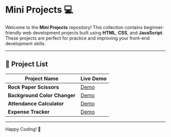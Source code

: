 # Mini Projects 💻

Welcome to the **Mini Projects** repository! This collection contains beginner-friendly web development projects built using **HTML**, **CSS**, and **JavaScript**. These projects are perfect for practice and improving your front-end development skills.

---

## 📂 Project List

| Project Name                 | Live Demo                                                  |
| ---------------------------- | ---------------------------------------------------------- |
| **Rock Paper Scissors**      | [Demo](https://rock-paper-scissor-tau-bice.vercel.app/)    |
| **Background Color Changer** | [Demo](https://background-color-changer-ashen.vercel.app/) |
| **Attendance Calculator**    | [Demo](https://attendance-calculator-seven.vercel.app/)    |
| **Expense Tracker**          | [Demo](https://expense-tracker-alpha-gray.vercel.app/)     |

---

Happy Coding! 🎉
